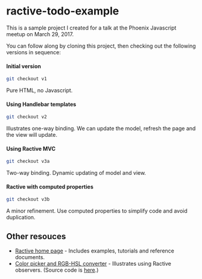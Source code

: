 # ractive-todo-example

This is a sample project I created for a talk at the Phoenix Javascript meetup on March 29, 2017.

You can follow along by cloning this project, then checking out the following versions in sequence:

#### Initial version
```sh
git checkout v1
```
Pure HTML, no Javascript.

#### Using Handlebar templates
```sh
git checkout v2
```
Illustrates one-way binding. We can update the model, refresh the page and the view will update.

#### Using Ractive MVC
```sh
git checkout v3a
```
Two-way binding. Dynamic updating of model and view.

#### Ractive with computed properties
```sh
git checkout v3b
```
A minor refinement. Use computed properties to simplify code and avoid duplication.

## Other resouces

* [Ractive home page](http://www.ractivejs.org/) - Includes examples, tutorials and reference documents.
* [Color picker and RGB-HSL converter](https://jsfiddle.net/fiddlersgreen/ycx3rkyx/show) - Illustrates using Ractive observers. (Source code is [here](https://jsfiddle.net/fiddlersgreen/ycx3rkyx).)
